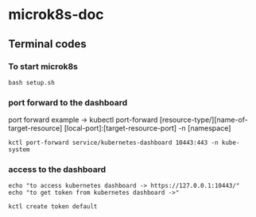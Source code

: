 # microk8s-doc

## Terminal codes

### To start microk8s

```shell
bash setup.sh
```

### port forward to the dashboard

port forward  example -> kubectl port-forward [resource-type/][name-of-target-resource] [local-port]:[target-resource-port] -n [namespace]

```shell
kctl port-forward service/kubernetes-dashboard 10443:443 -n kube-system
```

### access to the dashboard

```shell
echo "to access kubernetes dashboard -> https://127.0.0.1:10443/"
echo "to get token from kubernetes dashboard ->"

kctl create token default
```
